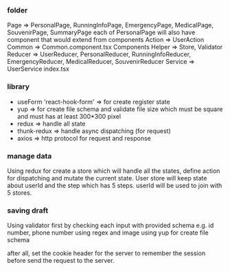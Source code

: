 
### folder

Page => PersonalPage, RunningInfoPage, EmergencyPage, MedicalPage, SouvenirPage, SummaryPage
each of PersonalPage will also have component that would extend from components
Action => UserAction
Common => Common.component.tsx
Components
Helper => Store, Validator
Reducer => UserReducer, PersonalReducer, RunningInfoReducer, EmergencyReducer, MedicalReducer, SouvenirReducer
Service => UserService
index.tsx

### library

* useForm 'react-hook-form' => for create register state
* yup => for create file schema and validate file size which must be square and must has at least 300*300 pixel
* redux => handle all state
* thunk-redux => handle async dispatching (for request)
* axios => http protocol for request and response

### manage data

Using redux for create a store which will handle all the states, define action for dispatching and mutate the current state.
User store will keep state about userId and the step which has 5 steps. userId will be used to join with 5 stores.

### saving draft

Using validator first by checking each input with provided schema e.g. id number, phone number using regex
and image using yup for create file schema

after all, set the cookie header for the server to remember the session before send the request to the server. 

